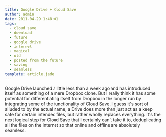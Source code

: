 ```yaml
---
title: Google Drive + Cloud Save
author: admin
date: 2011-04-29 1:48:01
tags: 
  - cloud save
  - download
  - future
  - google drive
  - internet
  - magical
  - old
  - posted from the future
  - saving
  - seamless
template: article.jade
---
```


Google Drive launched a little less than a week ago and has introduced itself as something of a mere Dropbox clone. But I really think it has some potential for differentiating itself from Dropbox in the longer run by integrating some of the functionality of Cloud Save. I guess it's sort of alluded to by the actual name, a Drive does more than just act as a keep safe for certain intended files, but rather wholly replaces everything. It's the next logical step for Cloud Save that I certainly can't take it to, deduplicating all the files on the internet so that online and offline are absolutely seamless.
